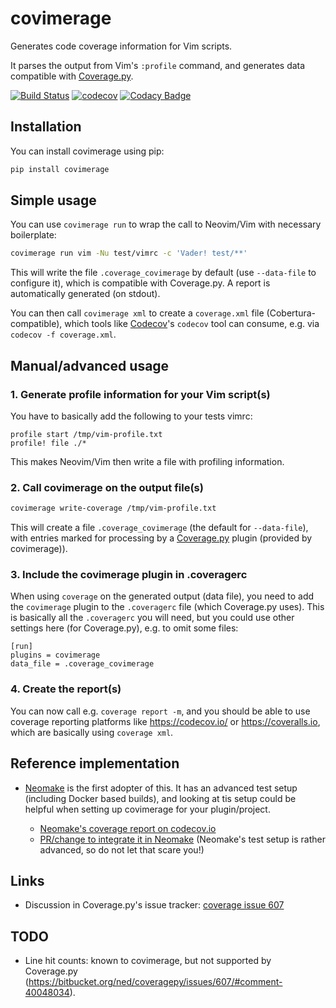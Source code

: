 # covimerage

Generates code coverage information for Vim scripts.

It parses the output from Vim's `:profile` command, and generates data
compatible with [Coverage.py](http://coverage.readthedocs.io/).

[![Build Status](https://circleci.com/gh/Vimjas/covimerage/tree/master.svg?style=shield)](https://circleci.com/gh/Vimjas/covimerage)
[![codecov](https://codecov.io/gh/Vimjas/covimerage/branch/master/graph/badge.svg)](https://codecov.io/gh/Vimjas/covimerage/branch/master)
[![Codacy Badge](https://api.codacy.com/project/badge/Grade/548eb25f726646fbbe660dc9fb6d392a)](https://www.codacy.com/app/blueyed/covimerage)

## Installation

You can install covimerage using pip:

```sh
pip install covimerage
```

## Simple usage

You can use `covimerage run` to wrap the call to Neovim/Vim with necessary
boilerplate:

```sh
covimerage run vim -Nu test/vimrc -c 'Vader! test/**'
```

This will write the file `.coverage_covimerage` by default (use `--data-file`
to configure it), which is compatible with Coverage.py.
A report is automatically generated (on stdout).

You can then call `covimerage xml` to create a `coverage.xml` file
(Cobertura-compatible), which tools like [Codecov](https://codecov.io/)'s
`codecov` tool can consume, e.g. via `codecov -f coverage.xml`.

## Manual/advanced usage

### 1. Generate profile information for your Vim script(s)

You have to basically add the following to your tests vimrc:

```vim
profile start /tmp/vim-profile.txt
profile! file ./*
```

This makes Neovim/Vim then write a file with profiling information.

### 2. Call covimerage on the output file(s)

```sh
covimerage write-coverage /tmp/vim-profile.txt
```

This will create a file `.coverage_covimerage` (the default for `--data-file`),
with entries marked for processing by a
[Coverage.py](http://coverage.readthedocs.io/) plugin (provided by
covimerage)).

### 3. Include the covimerage plugin in .coveragerc

When using `coverage` on the generated output (data file), you need to add
the `covimerage` plugin to the `.coveragerc` file (which Coverage.py uses).
This is basically all the `.coveragerc` you will need, but you could use
other settings here (for Coverage.py), e.g. to omit some files:

```
[run]
plugins = covimerage
data_file = .coverage_covimerage
```

### 4. Create the report(s)

You can now call e.g. `coverage report -m`, and you should be able to use
coverage reporting platforms like <https://codecov.io/> or
<https://coveralls.io>, which are basically using `coverage xml`.

## Reference implementation

- [Neomake](https://github.com/neomake/neomake) is the first adopter of this.
  It has an advanced test setup (including Docker based builds), and looking at
  tis setup could be helpful when setting up covimerage for your
  plugin/project.

  - [Neomake's coverage report on codecov.io](https://codecov.io/gh/neomake/neomake/tree/master)
  - [PR/change to integrate it in
    Neomake](https://github.com/neomake/neomake/pull/1600) (Neomake's test
    setup is rather advanced, so do not let that scare you!)

## Links

- Discussion in Coverage.py's issue tracker:
  [coverage issue 607](https://bitbucket.org/ned/coveragepy/issues/607/)

## TODO

- Line hit counts: known to covimerage, but not supported by Coverage.py
  (<https://bitbucket.org/ned/coveragepy/issues/607/#comment-40048034>).
